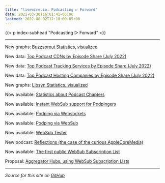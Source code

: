```yaml
---
title: "livewire.io: Podcasting ▷ Forward"
date: 2021-03-30T16:01:41-05:00
lastmod: 2022-08-02T12:10:00-05:00
---
```


{{< p index-subhead "Podcasting ▷ Forward" >}}

---

New graphs: [Buzzsprout Statistics, visualized](/buzzsprout-stats-visualized)

New data: [Top Podcast CDNs by Episode Share (July 2022)](/podcast-cdns-by-episode-share)

New data: [Top Podcast Tracking Services by Episode Share (July 2022)](/podcast-trackers-by-episode-share)

New data: [Top Podcast Hosting Companies by Episode Share (July 2022)](/podcast-hosts-by-episode-share)

New graphs: [Libsyn Statistics, visualized](/libsyn-stats-visualized)

Now available: [Statistics about Podcast Chapters](/podcast-chapters-stats)

Now available: [Instant WebSub support for Podpingers](/instant-websub-for-podpingers)

Now available: [Podping via Websockets](/podping-via-websockets)

Now available: [Podping via WebSub](/podping-via-websub)

Now available: [WebSub Tester](/websub-tester)

New podcast: [Reflections (the case of the curious AppleCoreMedia)](/new-podcast-reflections)

Now available: [The first public WebSub Subscription List](/first-public-subscription-list)

Proposal: [Aggregator Hubs, using WebSub Subscription Lists](/aggregator-hubs)

---

*Source for this site on [GitHub](https://github.com/skymethod/livewire-web)*
